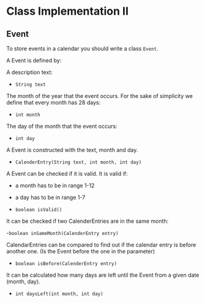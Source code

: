 # Class Implementation II

## Event

To store events in a calendar you should write a class `Event`.

A Event is defined by:

A description text:

- `String text`

The month of the year that the event occurs. For the sake of simplicity we define that every month has 28 days:
- `int month`

The day of the month that the event occurs:
- `int day`

A Event is constructed with the text, month and day.

- `CalenderEntry(String text, int month, int day)`

A Event can be checked if it is valid. It is valid if:
- a month has to be in range 1-12
- a day has to be in range 1-7

- `boolean isValid()`

It can be checked if two CalenderEntries are in the same month:

-`boolean inSameMonth(CalenderEntry entry)`

CalendarEntries can be compared to find out if the calendar entry is before another one. (Is the Event before the one in the parameter)

- `boolean isBefore(CalenderEntry entry)`

It can be calculated how many days are left until the Event from a given date (month, day).

- `int daysLeft(int month, int day)`

